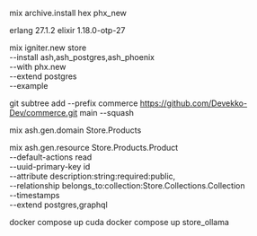 mix archive.install hex phx_new

erlang 27.1.2
elixir 1.18.0-otp-27

mix igniter.new store \
  --install ash,ash_postgres,ash_phoenix \
  --with phx.new \
  --extend postgres \
  --example


git subtree add --prefix commerce https://github.com/Devekko-Dev/commerce.git main --squash

mix ash.gen.domain Store.Products

mix ash.gen.resource Store.Products.Product \
  --default-actions read \
  --uuid-primary-key id \
  --attribute description:string:required:public, \
  --relationship belongs_to:collection:Store.Collections.Collection \
  --timestamps \
  --extend postgres,graphql



 docker compose up cuda
 docker compose up store_ollama
